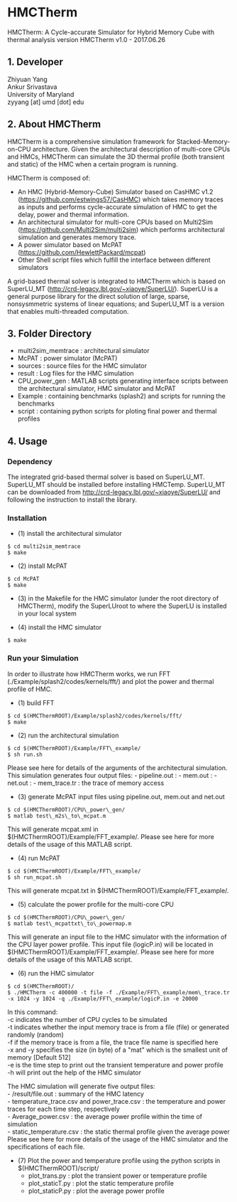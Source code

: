 # HMCTherm
HMCTherm: A Cycle-accurate Simulator for Hybrid Memory Cube with thermal analysis
version HMCTherm v1.0 - 2017.06.26

## 1. Developer 

  Zhiyuan Yang <br />
  Ankur Srivastava <br />
  University of Maryland <br />
  zyyang [at] umd [dot] edu

## 2. About HMCTherm

  HMCTherm is a comprehensive simulation framework for Stacked-Memory-on-CPU architecture. Given the architectural description of multi-core CPUs and HMCs, HMCTherm can simulate the 3D thermal profile (both transient and static) of the HMC when a certain program is running. 

  HMCTherm is composed of: 
  - An HMC (Hybrid-Memory-Cube) Simulator based on CasHMC v1.2 (https://github.com/estwings57/CasHMC) which takes memory traces as inputs and performs cycle-accurate simulation of HMC to get the delay, power and thermal information. 
  - An architectural simulator for multi-core CPUs based on Multi2Sim (https://github.com/Multi2Sim/multi2sim) which performs architectural simulation and generates memory trace.
  - A power simulator based on McPAT (https://github.com/HewlettPackard/mcpat)
  - Other Shell script files which fulfill the interface between different simulators 

  A grid-based thermal solver is integrated to HMCTherm which is based on SuperLU\_MT (http://crd-legacy.lbl.gov/~xiaoye/SuperLU/). SuperLU is a general purpose library for the direct solution of large, sparse, nonsysmmetric systems of linear equations; and SuperLU\_MT is a version that enables multi-threaded computation. 


## 3. Folder Directory
  - multi2sim_memtrace : architectural simulator
  - McPAT : power simulator (McPAT)
  - sources : source files for the HMC simulator 
  - result : Log files for the HMC simulation 
  - CPU\_power\_gen : MATLAB scripts generating interface scripts between the architectural simulator, HMC simulator and McPAT
  - Example : containing benchmarks (splash2) and scripts for running the benchmarks
  - script : containing python scripts for ploting final power and thermal profiles

## 4. Usage 

### Dependency
  The integrated grid-based thermal solver is based on SuperLU\_MT. SuperLU\_MT should be installed before installing HMCTemp. SuperLU\_MT can be downloaded from http://crd-legacy.lbl.gov/~xiaoye/SuperLU/ and following the instruction to install the library. 

### Installation
  - (1) install the architectural simulator 
  ```
  $ cd multi2sim_memtrace
  $ make
  ```
  - (2) install McPAT
  ```
  $ cd McPAT
  $ make
  ```
  - (3) in the Makefile for the HMC simulator (under the root directory of HMCTherm), modify the SuperLUroot to where the SuperLU is installed in your local system 

  - (4) install the HMC simulator 
  ``` 
  $ make 
  ```
### Run your Simulation
  In order to illustrate how HMCTherm works, we run FFT (./Example/splash2/codes/kernels/fft/) and plot the power and thermal profile of HMC. 
  - (1) build FFT
  ```
  $ cd $(HMCThermROOT)/Example/splash2/codes/kernels/fft/
  $ make
  ```
  - (2) run the architectural simulation
  ```  
  $ cd $(HMCThermROOT)/Example/FFT\_example/
  $ sh run.sh
  ```
  Please see here for details of the arguments of the architectural simulation. This simulation generates four output files: 
    - pipeline.out : 
    - mem.out : 
    - net.out :
    - mem_trace.tr : the trace of memory access

   - (3) generate McPAT input files using pipeline.out, mem.out and net.out
   ``` 
   $ cd $(HMCThermROOT)/CPU\_power\_gen/
   $ matlab test\_m2s\_to\_mcpat.m
   ```
   This will generate mcpat.xml in $(HMCThermROOT)/Example/FFT\_example/. Please see here for more details of the usage of this MATLAB script.

   - (4) run McPAT
   ``` 
   $ cd $(HMCThermROOT)/Example/FFT\_example/
   $ sh run_mcpat.sh
   ```
   This will generate mcpat.txt in $(HMCThermROOT)/Example/FFT\_example/.

   - (5) calculate the power profile for the multi-core CPU
   ```
   $ cd $(HMCThermROOT)/CPU\_power\_gen/
   $ matlab test\_mcpattxt\_to\_powermap.m
   ```
   This will generate an input file to the HMC simulator with the information of the CPU layer power profile. This input file (logicP.in) will be located in $(HMCThermROOT)/Example/FFT\_example/. Please see here for more details of the usage of this MATLAB script.

   - (6) run the HMC simulator
   ``` 
   $ cd $(HMCThermROOT)/
   $ ./HMCTherm -c 400000 -t file -f ./Example/FFT\_example/mem\_trace.tr -x 1024 -y 1024 -q ./Example/FFT\_example/logicP.in -e 20000
   ```
   In this command: <br /> 
      -c indicates the number of CPU cycles to be simulated <br /> 
      -t indicates whether the input memory trace is from a file (file) or generated randomly (random) <br />
      -f if the memory trace is from a file, the trace file name is specified here <br />
      -x and -y specifies the size (in byte) of a "mat" which is the smallest unit of memory [Default 512] <br />
      -e is the time step to print out the transient temperature and power profile <br /> 
      -h will print out the help of the HMC simulator <br /> 

   The HMC simulation will generate five output files: <br />
      - /result/file.out : summary of the HMC latency <br /> 
      - temperature\_trace.csv and power\_trace.csv : the temperature and power traces for each time step, respectively <br /> 
      - Average_power.csv : the average power profile within the time of simulation <br />
      - static_temperature.csv : the static thermal profile given the average power <br />
   Please see here for more details of the usage of the HMC simulator and the specifications of each file.

   - (7) Plot the power and temperature profile using the python scripts in $(HMCThermROOT)/script/
     - plot_trans.py : plot the transient power or temperature profile 
     - plot_staticT.py : plot the static temperature profile
     - plot_staticP.py : plot the average power profile



